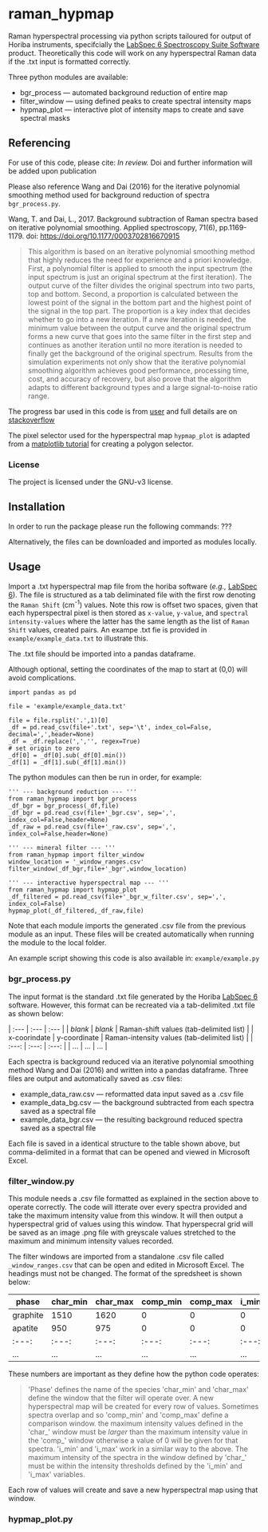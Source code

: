 # raman_hypmap

Raman hyperspectral processing via python scripts tailoured for output of Horiba instruments, specifcially the [LabSpec 6 Spectroscopy Suite Software](https://www.horiba.com/int/scientific/products/detail/action/show/Product/labspec-6-spectroscopy-suite-software-1843/) product. Theoretically this code will work on any hyperspectral Raman data if the .txt input is formatted correctly. 

Three python modules are available:
* bgr_process — automated background reduction of entire map
* filter_window — using defined peaks to create spectral intensity maps 
* hypmap_plot — interactive plot of intensity maps to create and save spectral masks

## Referencing

For use of this code, please cite: *In review.* Doi and further information will be added upon publication 

Please also reference Wang and Dai (2016) for the iterative polynomial smoothing method used for background reduction of spectra `bgr_process.py`.

Wang, T. and Dai, L., 2017. Background subtraction of Raman spectra based on iterative polynomial smoothing. Applied spectroscopy, 71(6), pp.1169-1179. doi: https://doi.org/10.1177/0003702816670915

>This algorithm is based on an iterative polynomial smoothing method that highly reduces the need for experience and a priori knowledge. First, a polynomial filter is applied to smooth the input spectrum (the input spectrum is just an original spectrum at the first iteration). The output curve of the filter divides the original spectrum into two parts, top and bottom. Second, a proportion is calculated between the lowest point of the signal in the bottom part and the highest point of the signal in the top part. The proportion is a key index that decides whether to go into a new iteration. If a new iteration is needed, the minimum value between the output curve and the original spectrum forms a new curve that goes into the same filter in the first step and continues as another iteration until no more iteration is needed to finally get the background of the original spectrum. Results from the simulation experiments not only show that the iterative polynomial smoothing algorithm achieves good performance, processing time, cost, and accuracy of recovery, but also prove that the algorithm adapts to different background types and a large signal-to-noise ratio range.

The progress bar used in this code is from [user](https://stackoverflow.com/users/320726/6502) and full details are on [stackoverflow](https://stackoverflow.com/questions/6169217/replace-console-output-in-python)

The pixel selector used for the hyperspectral map `hypmap_plot` is adapted from a [matplotlib tutorial](https://matplotlib.org/stable/gallery/widgets/polygon_selector_demo.html) for creating a polygon selector. 

### License

The project is licensed under the GNU-v3 license.

## Installation

In order to run the package please run the following commands: ???

Alternatively, the files can be downloaded and imported as modules locally. 

## Usage

Import a .txt hyperspectral map file from the horiba software (*e.g.,* [LabSpec 6](https://www.horiba.com/int/scientific/products/detail/action/show/Product/labspec-6-spectroscopy-suite-software-1843/)). The file is structured as a tab deliminated file with the first row denoting the `Raman Shift` (cm<sup>-1</sup>) values. Note this row is offset two spaces, given that each hyperspectral pixel is then stored as `x-value`, `y-value`, and `spectral intensity-values` where the latter has the same length as the list of `Raman Shift` values, created pairs. An exampe .txt fie is provided in `example/example_data.txt` to illustrate this.

The .txt file should be imported into a pandas dataframe.

Although optional, setting the coordinates of the map to start at (0,0) will avoid complications.

```
import pandas as pd

file = 'example/example_data.txt'

file = file.rsplit('.',1)[0]
_df = pd.read_csv(file+'.txt', sep='\t', index_col=False, decimal=',',header=None)
_df = _df.replace(',','', regex=True)
# set origin to zero
_df[0] = _df[0].sub(_df[0].min())
_df[1] = _df[1].sub(_df[1].min())
```

The python modules can then be run in order, for example: 

```
''' --- background reduction --- '''
from raman_hypmap import bgr_process
_df_bgr = bgr_process(_df,file)
_df_bgr = pd.read_csv(file+'_bgr.csv', sep=',', index_col=False,header=None)
_df_raw = pd.read_csv(file+'_raw.csv', sep=',', index_col=False,header=None)

''' --- mineral filter --- '''
from raman_hypmap import filter_window
window_location = '_window_ranges.csv'
filter_window(_df_bgr,file+'_bgr',window_location)

''' --- interactive hyperspectral map --- '''
from raman_hypmap import hypmap_plot
_df_filtered = pd.read_csv(file+'_bgr_w_filter.csv', sep=',', index_col=False)
hypmap_plot(_df_filtered,_df_raw,file)
```

Note that each module imports the generated .csv file from the previous module as an input. These files will be created automatically when running the module to the local folder. 

An example script showing this code is also available in: `example/example.py`

### bgr_process.py

The input format is the standard .txt file generated by the Horiba [LabSpec 6](https://www.horiba.com/int/scientific/products/detail/action/show/Product/labspec-6-spectroscopy-suite-software-1843/) software. However, this format can be recreated via a tab-delimited .txt file as shown below:

| :---         | :---          | :---                                        |
| *blank*      | *blank*       | Raman-shift values (tab-delimited list)     |
| x-coorindate | y-coordinate  | Raman-intensity values (tab-delimited list) |
| :---:        | :---:         | :---:                                       |
| ...          | ...           | ...                                         |

Each spectra is background reduced via an iterative polynomial smoothing method Wang and Dai (2016) and written into a pandas dataframe. Three files are output and automatically saved as .csv files: 
* example_data_raw.csv — reformatted data input saved as a .csv file
* example_data_bg.csv — the background subtracted from each spectra saved as a spectral file
* example_data_bgr.csv — the resulting background reduced spectra saved as a spectral file

Each file is saved in a identical structure to the table shown above, but comma-delimited in a format that can be opened and viewed in Microsoft Excel. 

### filter_window.py

This module needs a .csv file formatted as explained in the section above to operate correctly. The code will itterate over every spectra provided and take the maximum intensity value from this window. It will then output a hyperspectral grid of values using this window. That hyperspecral grid will be saved as an image .png file with greyscale values stretched to the maximum and minimum intensity values recorded. 

The filter windows are imported from a standalone .csv file called `_window_ranges.csv` that can be open and edited in Microsoft Excel. The headings must not be changed. The format of the spredsheet is shown below: 

| phase    | char_min | char_max | comp_min | comp_max | i_min  | i_max  | 
| -------- | -------- |  ------- |  ------- |  ------- |  ----- |  ----- |
| graphite | 1510     | 1620     | 0        | 0        | 0      | 2000   |
| apatite  | 950      | 975      | 0        | 0        | 0      | 2000   |
| :---:    | :---:    | :---:    | :---:    | :---:    | :---:  | :---:  |
| ...      | ...      | ...      | ...      | ...      | ...    | ...    |

These numbers are important as they define how the python code operates:
>'Phase' defines the name of the species
>'char_min' and 'char_max' define the window that the filter will operate over. A new hyperspectral map will be created for every row of values. 
>Sometimes spectra overlap and so 'comp_min' and 'comp_max' define a comparison window. the maximum intensity values defined in the 'char_' window must be *larger* than the maximum intensity value in the 'comp_' window otherwise a value of 0 will be given for that spectra. 
>'i_min' and 'i_max' work in a similar way to the above. The maximum intensity of the spectra in the window defined by 'char_' must be within the intensity thresholds defined by the 'i_min' and 'i_max' variables. 

Each row of values will create and save a new hyperspectral map using that window. 

### hypmap_plot.py



